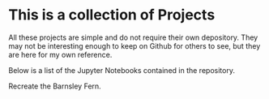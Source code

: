 # This is a collection of Projects

All these projects are simple and do not require their own depository. They may not be interesting enough to keep on Github for others to see, but they are here for my own reference. 

Below is a list of the Jupyter Notebooks contained in the repository.  

Recreate the Barnsley Fern.

